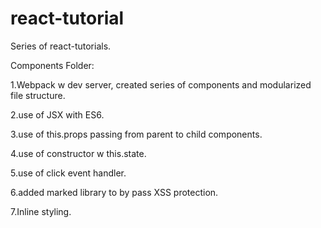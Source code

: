 # react-tutorial
Series of react-tutorials.

Components Folder:

1.Webpack w dev server, created series of components and modularized file structure. 

2.use of JSX with ES6.

3.use of this.props passing from parent to child components.

4.use of constructor w this.state. 

5.use of click event handler.

6.added marked library to by pass XSS protection.

7.Inline styling.
